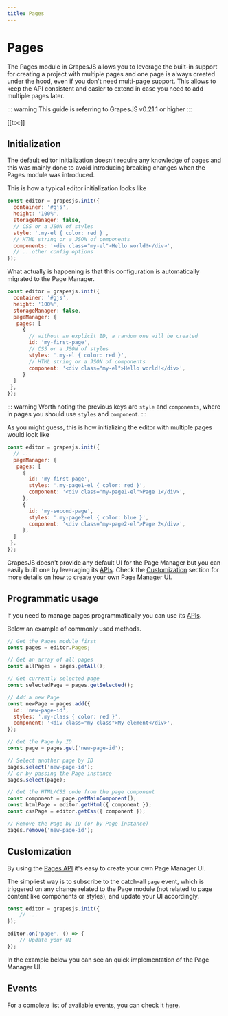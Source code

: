 ```yaml
---
title: Pages
---
```


# Pages

The Pages module in GrapesJS allows you to leverage the built-in support for creating a project with multiple pages and one page is always created under the hood, even if you don't need multi-page support. This allows to keep the API consistent and easier to extend in case you need to add multiple pages later.

::: warning
This guide is referring to GrapesJS v0.21.1 or higher
:::

[[toc]]

## Initialization

The default editor initialization doesn't require any knowledge of pages and this was mainly done to avoid introducing breaking changes when the Pages module was introduced.

This is how a typical editor initialization looks like

```js
const editor = grapesjs.init({
  container: '#gjs',
  height: '100%',
  storageManager: false,
  // CSS or a JSON of styles
  style: '.my-el { color: red }',
  // HTML string or a JSON of components
  components: '<div class="my-el">Hello world!</div>',
  // ...other config options
});
```

What actually is happening is that this configuration is automatically migrated to the Page Manager.

```js
const editor = grapesjs.init({
  container: '#gjs',
  height: '100%',
  storageManager: false,
  pageManager: {
   pages: [
     {
       // without an explicit ID, a random one will be created
       id: 'my-first-page',
       // CSS or a JSON of styles
       styles: '.my-el { color: red }',
       // HTML string or a JSON of components
       component: '<div class="my-el">Hello world!</div>',
     }
  ]
 },
});
```

::: warning
Worth noting the previous keys are `style` and `components`, where in pages you should use `styles` and `component`.
:::

As you might guess, this is how initializing the editor with multiple pages would look like

```js
const editor = grapesjs.init({
  // ...
  pageManager: {
   pages: [
     {
       id: 'my-first-page',
       styles: '.my-page1-el { color: red }',
       component: '<div class="my-page1-el">Page 1</div>',
     },
     {
       id: 'my-second-page',
       styles: '.my-page2-el { color: blue }',
       component: '<div class="my-page2-el">Page 2</div>',
     },
  ]
 },
});
```

GrapesJS doesn't provide any default UI for the Page Manager but you can easily built one by leveraging its [APIs][Pages API]. Check the [Customization](#customization) section for more details on how to create your own Page Manager UI.





## Programmatic usage

If you need to manage pages programmatically you can use its [APIs][Pages API].

Below an example of commonly used methods.
```js
// Get the Pages module first
const pages = editor.Pages;

// Get an array of all pages
const allPages = pages.getAll();

// Get currently selected page
const selectedPage = pages.getSelected();

// Add a new Page
const newPage = pages.add({
  id: 'new-page-id',
  styles: '.my-class { color: red }',
  component: '<div class="my-class">My element</div>',
});

// Get the Page by ID
const page = pages.get('new-page-id');

// Select another page by ID
pages.select('new-page-id');
// or by passing the Page instance
pages.select(page);

// Get the HTML/CSS code from the page component
const component = page.getMainComponent();
const htmlPage = editor.getHtml({ component });
const cssPage = editor.getCss({ component });

// Remove the Page by ID (or by Page instance)
pages.remove('new-page-id');
```



## Customization

By using the [Pages API] it's easy to create your own Page Manager UI.

The simpliest way is to subscribe to the catch-all `page` event, which is triggered on any change related to the Page module (not related to page content like components or styles), and update your UI accordingly.

```js
const editor = grapesjs.init({
    // ...
});

editor.on('page', () => {
    // Update your UI
});
```

In the example below you can see an quick implementation of the Page Manager UI.

<demo-viewer value="1y6bgeo3" height="500" darkcode/>


<!-- Demo template, here for reference
<style>
  .app-wrap {
    height: 100%;
    width: 100%;
    display: flex;
  }
  .editor-wrap  {
    widtH: 100%;
    height: 100%;
  }
  .pages-wrp, .pages {
    display: flex;
    flex-direction: column
  }
  .pages-wrp {
      background: #333;
      padding: 5px;
  }
  .add-page {
    background: #444444;
    color: white;
    padding: 5px;
    border-radius: 2px;
    cursor: pointer;
    white-space: nowrap;
    margin-bottom: 10px;
  }
  .page {
    background-color: #444;
    color: white;
    padding: 5px;
    margin-bottom: 5px;
    border-radius: 2px;
    cursor: pointer;

    &.selected {
      background-color: #706f6f
    }
  }

  .page-close {
    opacity: 0.5;
    float: right;
    background-color: #2c2c2c;
    height: 20px;
    display: inline-block;
    width: 17px;
    text-align: center;
    border-radius: 3px;

    &:hover {
      opacity: 1;
    }
  }
</style>

<div style="height: 100%">
  <div class="app-wrap">
    <div class="pages-wrp">
        <div class="add-page" @click="addPage">Add new page</div>
        <div class="pages">
          <div v-for="page in pages" :key="page.id" :class="{page: 1, selected: isSelected(page) }" @click="selectPage(page.id)">
            {{ page.get('name') || page.id }} <span v-if="!isSelected(page)" @click="removePage(page.id)" class="page-close">&Cross;</span>
          </div>
        </div>
    </div>
    <div class="editor-wrap">
      <div id="gjs"></div>
    </div>
  </div>
</div>

<script>
const editor = grapesjs.init({
  container: '#gjs',
  height: '100%',
  storageManager: false,
  plugins: ['gjs-blocks-basic'],
  pageManager: {
    pages: [{
      id: 'page-1',
      name: 'Page 1',
      component: '<div id="comp1">Page 1</div>',
      styles: `#comp1 { color: red }`,
    }, {
      id: 'page-2',
      name: 'Page 2',
      component: '<div id="comp2">Page 2</div>',
      styles: `#comp2 { color: green }`,
    }, {
      id: 'page-3',
      name: 'Page 3',
      component: '<div id="comp3">Page 3</div>',
      styles: `#comp3 { color: blue }`,
    }]
  },
});

const pm = editor.Pages;

const app = new Vue({
  el: '.pages-wrp',
  data: { pages: [] },
  mounted() {
    this.setPages(pm.getAll());
    editor.on('page', () => {
      this.pages = [...pm.getAll()];
    });
  },
  methods: {
    setPages(pages) {
      this.pages = [...pages];
    },
    isSelected(page) {
      return pm.getSelected().id == page.id;
    },
    selectPage(pageId) {
      return pm.select(pageId);
    },
    removePage(pageId) {
      return pm.remove(pageId);
    },
    addPage() {
      const len = pm.getAll().length;
      pm.add({
        name: `Page ${len + 1}`,
        component: '<div>New page</div>',
      });
    },
  }
});
</script>
-->


## Events

For a complete list of available events, you can check it [here](/api/pages.html#available-events).


[Components]: <Components.html>
[Pages API]: </api/pages.html>
